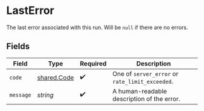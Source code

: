 # LastError

The last error associated with this run. Will be `null` if there are no errors.


## Fields

| Field                                             | Type                                              | Required                                          | Description                                       |
| ------------------------------------------------- | ------------------------------------------------- | ------------------------------------------------- | ------------------------------------------------- |
| `code`                                            | [shared.Code](../../../sdk/models/shared/code.md) | :heavy_check_mark:                                | One of `server_error` or `rate_limit_exceeded`.   |
| `message`                                         | *string*                                          | :heavy_check_mark:                                | A human-readable description of the error.        |